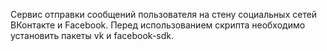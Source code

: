 Сервис отправки сообщений пользователя на стену социальных сетей ВКонтакте и Facebook.
Перед использованием скрипта необходимо установить пакеты vk и facebook-sdk.
